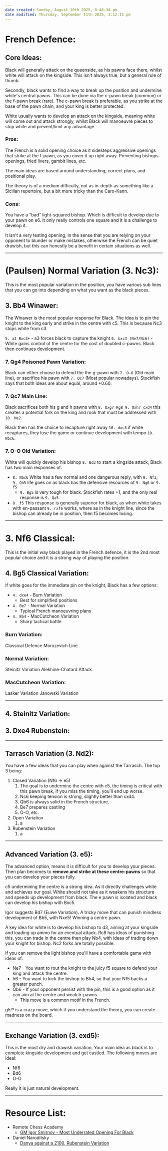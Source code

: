 ```yaml
---
date created: Sunday, August 10th 2025, 8:46:34 pm
date modified: Thursday, September 11th 2025, 1:12:15 pm
---
```


# French Defence:

## Core Ideas:

Black will generally attack on the queenside, as his pawns face there, whilst white will attack on the kingside. This isn't always true, but a general rule of thumb.

Secondly, black wants to find a way to break up the position and undermine white's central pawns. This can be done via the c-pawn break (common) or the f-pawn break (rare). The c-pawn break is preferable, as you strike at the base of the pawn chain, and your king is better protected.

White usually wants to develop an attack on the kingside, meaning white will come out and attack strongly, whilst Black will manoeuvre pieces to stop white and prevent/limit any advantage.
### Pros:

The French is a solid opening choice as it sidesteps aggressive openings that strike at the f-pawn, as you cover it up right away. Preventing bishops openings, fried livers, gambit lines, etc.

The main ideas are based around understanding, correct plans, and positional play. 

The theory is of a medium difficulty, not as in-depth as something like a Sicilian repertoire, but a bit more tricky than the Caro-Kann.

### Cons:

You have a "bad" light-squared bishop. Which is difficult to develop due to your pawn on e6. It only really controls one square and it is a challenge to develop it.

It isn't a very testing opening, in the sense that you are relying on your opponent to blunder or make mistakes, otherwise the French can be quiet drawish, but this can honestly be a benefit in certain situations as well.

***
# (Paulsen) Normal Variation (3. Nc3):

This is the most popular variation in the position, you have various sub lines that you can go into depending on what you want as the black pieces.

## 3. Bb4 Winawer:

The Winawer is the most popular response for Black. The idea is to pin the knight to the king early and strike in the centre with c5. This is because Nc3 stops white from c3.

`5. a3 Bxc3+` - a3 forces black to capture the knight
`6. bxc3 (Ne7/Nc6)` - White gains control of the centre for the cost of doubled c-pawns. Black then continues development.

### 7. Qg4 Poisoned Pawn Variation:

Black can either choose to defend the the g-pawn with `7. O-O` (Old main line), or sacrifice his pawn with `7. Qc7` (Most popular nowadays). Stockfish says that both ideas are about equal, around +0.60.

### 7. Qc7 Main Line:

Black sacrifices both his g and h pawns with `8. Qxg7 Rg8 9. Qxh7 cxd4` this creates a potential fork on the king and rook that must be addressed with `10. Ne2`. 

Black then has the choice to recapture right away `10. dxc3` if white recaptures, they lose the game or continue development with tempo `10. Nbc6`.

### 7. O-O Old Variation:

White will quickly develop his bishop `8. Bd3` to start a kingside attack, Black has two main responses of:

- `8. Nbc6` White has a few normal and one dangerous reply, with `9. Nf3`, `9. Qh5` life goes on as black has the defensive resources of `9. Ng6` or `9. f5` 
	- `9. Bg5` is very tough for black. Stockfish rates +1, and the only real response is `9. Qa5`
- `8. f5` This response is generally superior for black, as when white takes with en-passant `9. rxf6` works, where as in the knight line, since the bishop can already be in position, then f5 becomes losing.

***
# 3. Nf6 Classical:

This is the initial way black played in the French defence, it is the 2nd most popular choice and it is a strong way of playing the position.

## 4. Bg5 Classical Variation:

If white goes for the immediate pin on the knight, Black has a few options:

- `4. dxe4` - Burn Variation
	- Best for simplified positions
- `4. Be7` - Normal Variation
	- Typical French manoeuvring plans
- `4. Bb4` - MacCutcheon Variation
	- Sharp tactical battle

### Burn Variation:

Classical Defence
Morozevich Line 
### Normal Variation:

Steinitz Variation
Alekhine-Chatard Attack
### MacCutcheon Variation:

Lasker Variation
Janowski Variation

***
## 4. Steinitz Variation:

## 3. Dxe4 Rubenstein:

***

## Tarrasch Variation (3. Nd2):

You have a few ideas that you can play when against the Tarrasch. The top 3 being:

1. Closed Variation (Nf6 -> e5)
	1. The goal is to undermine the centre with c5, the timing is critical with this pawn break, if you miss the timing, you'll end up worse.
	2. Nc6 keeping tension is strong, slightly better than cxd4.
	3. Qb6 is always solid in the French structure.
	4. Be7 prepares castling
	5. O-O, etc.
2. Open Variation
	1. a
3. Rubenstein Variation
	1. a

***
## Advanced Variation (3. e5):

The advanced option, means it is difficult for you to develop your pieces. Then plan becomes to **remove and strike at these centre-pawns** so that you can develop your pieces fully.

c5 undermining the centre is a strong idea. As it directly challenges white and achieves our goal. White should not take as it weakens his structure and speeds up development from black. The e pawn is isolated and black can develop his bishop with Bxc5.

Igor suggests Bd7 (Euwe Variation). A tricky move that can punish mindless development of Bb5, with Nxe5! Winning a centre pawn.

A key idea for white is to develop his bishop to d3, aiming at your kingside and loading up ammo for an eventual attack. Rc8 has ideas of punishing this, you can trade in the centre then play Nb4, with ideas of trading down your knight for bishop. Nc2 forks are totally possible.

If you can remove the light bishop you'll have a comfortable game with ideas of:
- Ne7 - You want to rout the knight to the juicy f5 square to defend your king and attack the centre.
- h6 - You want to kick the bishop to Bh4, so that your Nf5 backs a greater punch.
- Qb6 - If your opponent persist with the pin, this is a good option as it can aim at the centre and weak b-pawns.
	- This move is a common motif in the French.

g5!? is a crazy move, which if you understand the theory, you can create madness on the board.

***
## Exchange Variation (3. exd5):

This is the most dry and drawish variation. Your main idea as black is to complete kingside development and get castled. The following moves are ideal:

- Nf6
- Bd6
- O-O

Really it is just natural development.

***

# Resource List:

- Remote Chess Academy
	- [GM Igor Smirnov - Most Underrated Opening For Black](https://www.youtube.com/watch?v=bfSqm6_OsW8)
- Daniel Naroditsky
	- [Danya against a 2100, Rubenstein Variation](https://www.youtube.com/watch?v=W6nkqNrWVrk&list=PLxxZdPlLkH10_rAZOhadPAkztNlEKptVR)